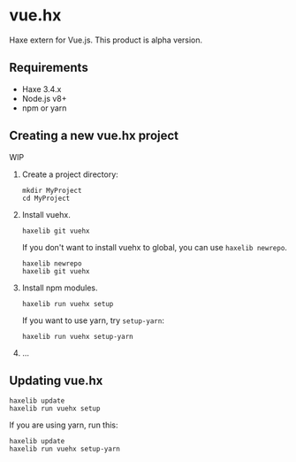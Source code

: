 # vue.hx
Haxe extern for Vue.js.
This product is alpha version.

## Requirements
* Haxe 3.4.x
* Node.js v8+
* npm or yarn

## Creating a new vue.hx project
WIP

1. Create a project directory:

    ```
    mkdir MyProject
    cd MyProject
    ```

2. Install vuehx.

    ```
    haxelib git vuehx
    ```

    If you don't want to install vuehx to global, you can use `haxelib newrepo`.

    ```
    haxelib newrepo
    haxelib git vuehx
    ```

3. Install npm modules.

    ```
    haxelib run vuehx setup
    ```

    If you want to use yarn, try `setup-yarn`:

    ```
    haxelib run vuehx setup-yarn
    ```

4. ...

## Updating vue.hx
```
haxelib update
haxelib run vuehx setup
```

If you are using yarn, run this:

```
haxelib update
haxelib run vuehx setup-yarn
```


